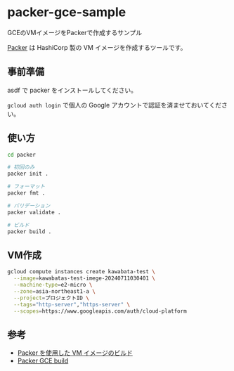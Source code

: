 # packer-gce-sample
GCEのVMイメージをPackerで作成するサンプル

[Packer](https://developer.hashicorp.com/packer) は HashiCorp 製の VM イメージを作成するツールです。

## 事前準備
asdf で packer をインストールしてください。

`gcloud auth login` で個人の Google アカウントで認証を済ませておいてください。

## 使い方
```bash
cd packer

# 初回のみ
packer init .

# フォーマット
packer fmt .

# バリデーション
packer validate .

# ビルド
packer build .
```

## VM作成
```bash
gcloud compute instances create kawabata-test \
  --image=kawabatas-test-imege-20240711030401 \
  --machine-type=e2-micro \
  --zone=asia-northeast1-a \
  --project=プロジェクトID \
  --tags="http-server","https-server" \
  --scopes=https://www.googleapis.com/auth/cloud-platform
```

## 参考
- [Packer を使用した VM イメージのビルド](https://cloud.google.com/build/docs/building/build-vm-images-with-packer?hl=ja)
- [Packer GCE build](https://github.com/GoogleCloudPlatform/cloud-builders-community/tree/master/packer/examples/gce)
